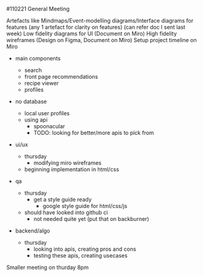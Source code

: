 #110221 General Meeting

Artefacts like Mindmaps/Event-modelling diagrams/Interface diagrams for features (any 1 artefact for clarity on features) (can refer doc I sent last week)
Low fidelity diagrams for UI (Document on Miro)
High fidelity wireframes (Design on Figma, Document on Miro)
Setup project timeline on Miro

- main components
	- search
	- front page recommendations
	- recipe viewer
	- profiles

- no database
	- local user profiles
	- using api 
		- spoonacular
		- TODO: looking for better/more apis to pick from

- ui/ux
	- thursday
		- modifying miro wireframes
	- beginning implementation in html/css
	
- qa
	- thursday
		- get a style guide ready
			- google style guide for html/css/js
	- should have looked into github ci
		- not needed quite yet (put that on backburner)

- backend/algo
	- thursday
		- looking into apis, creating pros and cons
		- testing these apis, creating usecases
		
Smaller meeting on thurday 8pm 
